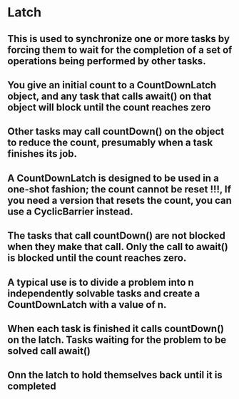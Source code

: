 # Latch
## This is used to synchronize one or more tasks by forcing them to wait for the completion of a set of operations being performed by other tasks.
## You give an initial count to a CountDownLatch object, and any task that calls await() on that object will block until the count reaches zero
## Other tasks may call countDown() on the object to reduce the count, presumably when a task finishes its job.
## A CountDownLatch is designed to be used in a one-shot fashion; the count cannot be reset !!!, If you need a version that resets the count, you can use a CyclicBarrier instead.
## The tasks that call countDown() are not blocked when they make that call. Only the call to await() is blocked until the count reaches zero.
## A typical use is to divide a problem into n independently solvable tasks and create a CountDownLatch with a value of n.
## When each task is finished it calls countDown() on the latch. Tasks waiting for the problem to be solved call await() 
## Onn the latch to hold themselves back until it is completed

